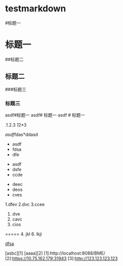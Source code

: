 # testmarkdown

#标题一
# 标题一
##标题二
## 标题二
###标题三
### 标题三
asdf#标题一
asdf# 标题一
asdf # 标题一

.1.2.3
*1*2*3

*asdf*fdas*ddasd

* asdf
* fdsa
* dfe

- asdf
- dsfe
- ccde

+ deec
+ deos
+ cves

1.dfev
2.dvc
3.ccee

1. dve
2. cavc
3. cios

=====
4. jkl 
6. lkji

[dfsa](http://localhost:8088/BME/)

[asbc][1]
[aaaa][2]
[1]:http://localhost:8088/BME/
[2]:https://10.75.162.179:31943
[3]:http://123.123.123.123

